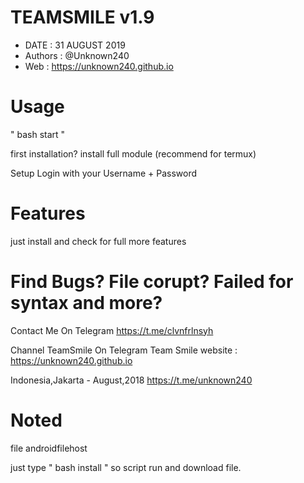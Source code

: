 # TEAMSMILE v1.9
- DATE    : 31 AUGUST 2019
- Authors : @Unknown240
- Web     : https://unknown240.github.io

# Usage
" bash start "

first installation?
install full module (recommend for termux)

Setup Login with your Username + Password

# Features

just install and check for full more features


# Find Bugs? File corupt? Failed for syntax and more?
Contact Me On Telegram
https://t.me/clvnfrlnsyh

Channel TeamSmile On Telegram
Team Smile
website : https://unknown240.github.io

Indonesia,Jakarta - August,2018
https://t.me/unknown240


# Noted

file androidfilehost

just type " bash install " so script run and download file.
